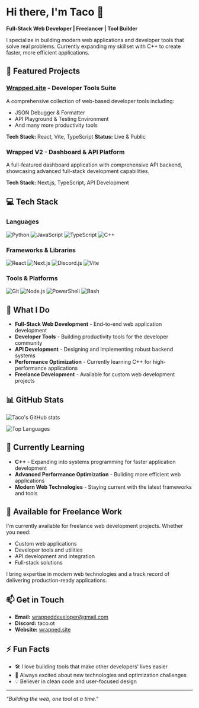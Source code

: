 # Hi there, I'm Taco 👋

**Full-Stack Web Developer | Freelancer | Tool Builder**

I specialize in building modern web applications and developer tools that solve real problems. Currently expanding my skillset with C++ to create faster, more efficient applications.

## 🚀 Featured Projects

### [Wrapped.site](https://wrapped.site) - Developer Tools Suite
A comprehensive collection of web-based developer tools including:
- JSON Debugger & Formatter
- API Playground & Testing Environment  
- And many more productivity tools

**Tech Stack:** React, Vite, TypeScript
**Status:** Live & Public

### Wrapped V2 - Dashboard & API Platform
A full-featured dashboard application with comprehensive API backend, showcasing advanced full-stack development capabilities.

**Tech Stack:** Next.js, TypeScript, API Development

## 💻 Tech Stack

### Languages
![Python](https://img.shields.io/badge/Python-3776AB?style=for-the-badge&logo=python&logoColor=white)
![JavaScript](https://img.shields.io/badge/JavaScript-F7DF1E?style=for-the-badge&logo=javascript&logoColor=black)
![TypeScript](https://img.shields.io/badge/TypeScript-007ACC?style=for-the-badge&logo=typescript&logoColor=white)
![C++](https://img.shields.io/badge/C++-00599C?style=for-the-badge&logo=c%2B%2B&logoColor=white)

### Frameworks & Libraries
![React](https://img.shields.io/badge/React-20232A?style=for-the-badge&logo=react&logoColor=61DAFB)
![Next.js](https://img.shields.io/badge/Next.js-000000?style=for-the-badge&logo=next.js&logoColor=white)
![Discord.js](https://img.shields.io/badge/Discord.js-5865F2?style=for-the-badge&logo=discord&logoColor=white)
![Vite](https://img.shields.io/badge/Vite-646CFF?style=for-the-badge&logo=vite&logoColor=white)

### Tools & Platforms
![Git](https://img.shields.io/badge/Git-F05032?style=for-the-badge&logo=git&logoColor=white)
![Node.js](https://img.shields.io/badge/Node.js-43853D?style=for-the-badge&logo=node.js&logoColor=white)
![PowerShell](https://img.shields.io/badge/PowerShell-5391FE?style=for-the-badge&logo=powershell&logoColor=white)
![Bash](https://img.shields.io/badge/Bash-4EAA25?style=for-the-badge&logo=gnu-bash&logoColor=white)

## 🎯 What I Do

- **Full-Stack Web Development** - End-to-end web application development
- **Developer Tools** - Building productivity tools for the developer community
- **API Development** - Designing and implementing robust backend systems
- **Performance Optimization** - Currently learning C++ for high-performance applications
- **Freelance Development** - Available for custom web development projects

## 📊 GitHub Stats

![Taco's GitHub stats](https://github-readme-stats.vercel.app/api?username=wrappeddev&show_icons=true&theme=dark&hide_border=true)

![Top Languages](https://github-readme-stats.vercel.app/api/top-langs/?username=wrappeddev&layout=compact&theme=dark&hide_border=true)

## 🌱 Currently Learning

- **C++** - Expanding into systems programming for faster application development
- **Advanced Performance Optimization** - Building more efficient web applications
- **Modern Web Technologies** - Staying current with the latest frameworks and tools

## 💼 Available for Freelance Work

I'm currently available for freelance web development projects. Whether you need:
- Custom web applications
- Developer tools and utilities
- API development and integration
- Full-stack solutions

I bring expertise in modern web technologies and a track record of delivering production-ready applications.

## 📫 Get in Touch

- **Email:** [wrappeddeveloper@gmail.com](mailto:wrappeddeveloper@gmail.com)
- **Discord:** taco.ot
- **Website:** [wrapped.site](https://wrapped.site)

## ⚡ Fun Facts

- 🛠️ I love building tools that make other developers' lives easier
- 🚀 Always excited about new technologies and optimization challenges
- 💡 Believer in clean code and user-focused design

---

*"Building the web, one tool at a time."*
